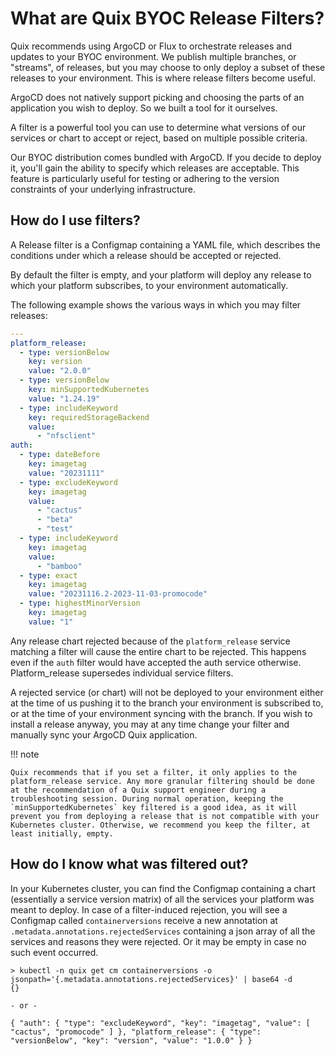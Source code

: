 # What are Quix BYOC Release Filters?

Quix recommends using ArgoCD or Flux to orchestrate releases and updates to your BYOC environment. We publish multiple branches, or "streams", of releases, but you may choose to only deploy a subset of these releases to your environment. This is where release filters become useful. 

ArgoCD does not natively support picking and choosing the parts of an application you wish to deploy. So we built a tool for it ourselves.

A filter is a powerful tool you can use to determine what versions of our services or chart to accept or reject, based on multiple possible criteria.

Our BYOC distribution comes bundled with ArgoCD. If you decide to deploy it, you'll gain the ability to specify which releases are acceptable. This feature is particularly useful for testing or adhering to the version constraints of your underlying infrastructure.

## How do I use filters?

A Release filter is a Configmap containing a YAML file, which describes the conditions under which a release should be accepted or rejected.

By default the filter is empty, and your platform will deploy any release to which your platform subscribes, to your environment automatically.

The following example shows the various ways in which you may filter releases:

```yaml
---
platform_release:
  - type: versionBelow
    key: version
    value: "2.0.0"
  - type: versionBelow
    key: minSupportedKubernetes
    value: "1.24.19"
  - type: includeKeyword
    key: requiredStorageBackend
    value: 
      - "nfsclient"
auth:
  - type: dateBefore
    key: imagetag
    value: "20231111"
  - type: excludeKeyword
    key: imagetag
    value: 
      - "cactus"
      - "beta"
      - "test"
  - type: includeKeyword
    key: imagetag
    value: 
      - "bamboo"
  - type: exact
    key: imagetag
    value: "20231116.2-2023-11-03-promocode"
  - type: highestMinorVersion
    key: imagetag
    value: "1"
```

Any release chart rejected because of the `platform_release` service matching a filter will cause the entire chart to be rejected. This happens even if the `auth` filter would have accepted the auth service otherwise. Platform_release supersedes individual service filters.

A rejected service (or chart) will not be deployed to your environment either at the time of us pushing it to the branch your environment is subscribed to, or at the time of your environment syncing with the branch. If you wish to install a release anyway, you may at any time change your filter and manually sync your ArgoCD Quix application.

!!! note
    
    Quix recommends that if you set a filter, it only applies to the platform_release service. Any more granular filtering should be done at the recommendation of a Quix support engineer during a troubleshooting session. During normal operation, keeping the `minSupportedKubernetes` key filtered is a good idea, as it will prevent you from deploying a release that is not compatible with your Kubernetes cluster. Otherwise, we recommend you keep the filter, at least initially, empty.

## How do I know what was filtered out?

In your Kubernetes cluster, you can find the Configmap containing a chart (essentially a service version matrix) of all the services your platform was meant to deploy. In case of a filter-induced rejection, you will see a Configmap called `containerversions` receive a new annotation at `.metadata.annotations.rejectedServices` containing a json array of all the services and reasons they were rejected. Or it may be empty in case no such event occurred.

```
> kubectl -n quix get cm containerversions -o jsonpath='{.metadata.annotations.rejectedServices}' | base64 -d
{}

- or -

{ "auth": { "type": "excludeKeyword", "key": "imagetag", "value": [ "cactus", "promocode" ] }, "platform_release": { "type": "versionBelow", "key": "version", "value": "1.0.0" } }
```
